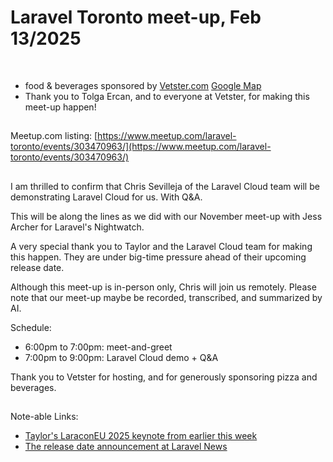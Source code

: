 # Laravel Toronto meet-up, Feb 13/2025
<br>

- food & beverages sponsored by [Vetster.com](https://vetster.com) [Google Map](https://maps.app.goo.gl/eEqA4F8LPNsi5nqZA)
- Thank you to Tolga Ercan, and to everyone at Vetster, for making this meet-up happen!

##
Meetup.com listing: [https://www.meetup.com/laravel-toronto/events/303470963/](https://www.meetup.com/laravel-toronto/events/303470963/)

##
I am thrilled to confirm that Chris Sevilleja of the Laravel Cloud team will be demonstrating Laravel Cloud for us. With Q&A. 

This will be along the lines as we did with our November meet-up with Jess Archer for Laravel's Nightwatch.  

A very special thank you to Taylor and the Laravel Cloud team for making this happen. They are under big-time pressure ahead of their upcoming release date. 

Although this meet-up is in-person only, Chris will join us remotely. Please note that our meet-up maybe be recorded, transcribed, and summarized by AI. 

Schedule:

- 6:00pm to 7:00pm: meet-and-greet
- 7:00pm to 9:00pm: Laravel Cloud demo + Q&A

Thank you to Vetster for hosting, and for generously sponsoring pizza and beverages.

##
Note-able Links:
- [Taylor's LaraconEU 2025 keynote from earlier this week](https://youtu.be/Gk8pX7RUn3A?t=28023)
- [The release date announcement at Laravel News](https://laravel-news.com/laravel-cloud-will-launch-02-24-2025)
